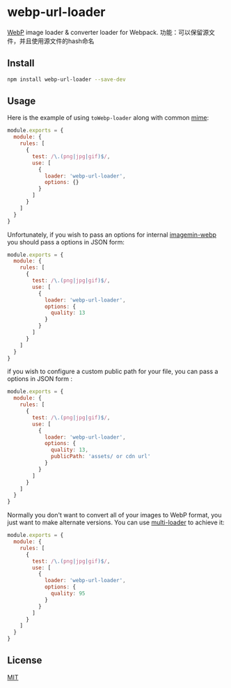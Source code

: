 # webp-url-loader

[WebP](https://developers.google.com/speed/webp/) image loader & converter loader for Webpack.
功能：可以保留源文件，并且使用源文件的hash命名

## Install

```sh
npm install webp-url-loader --save-dev
```

## Usage

Here is the example of using `toWebp-loader` along with common [mime](https://github.com/broofa/node-mime):

```javascript
module.exports = {
  module: {
    rules: [
      {
        test: /\.(png|jpg|gif)$/,
        use: [
          {
            loader: 'webp-url-loader',
            options: {}  
          }
        ]
      }
    ]
  }
}
```
Unfortunately, if you wish to pass an options for internal [imagemin-webp](https://github.com/imagemin/imagemin-webp) you should pass a options in JSON form:


```javascript
module.exports = {
  module: {
    rules: [
      {
        test: /\.(png|jpg|gif)$/,
        use: [
          {
            loader: 'webp-url-loader',
            options: {
              quality: 13
            }  
          }
        ]
      }
    ]
  }
}
```
if you wish to configure a custom public path for your file, you can pass a options in JSON form :

```javascript
module.exports = {
  module: {
    rules: [
      {
        test: /\.(png|jpg|gif)$/,
        use: [
          {
            loader: 'webp-url-loader',
            options: {
              quality: 13,
              publicPath: 'assets/ or cdn url'
            }  
          }
        ]
      }
    ]
  }
}
```

Normally you don't want to convert all of your images to WebP format, you just want to make alternate versions. You can use [multi-loader](https://github.com/webpack/multi-loader) to achieve it:

```javascript
module.exports = {
  module: {
    rules: [
      {
        test: /\.(png|jpg|gif)$/,
        use: [
          {
            loader: 'webp-url-loader',
            options: {
              quality: 95
            }  
          }
        ]
      }
    ]
  }
}
```

## License

[MIT](http://opensource.org/licenses/MIT)
